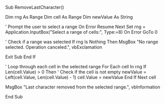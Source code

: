 Sub RemoveLastCharacter()

Dim rng As Range
Dim cell As Range
Dim newValue As String

' Prompt the user to select a range
On Error Resume Next
Set rng = Application.InputBox("Select a range of cells:", Type:=8)
On Error GoTo 0

' Check if a range was selected
If rng Is Nothing Then
MsgBox "No range selected. Operation canceled.", vbExclamation

Exit Sub
End If

' Loop through each cell in the selected range
For Each cell In rng
If Len(cell.Value) > 0 Then
' Check if the cell is not empty
newValue = Left(cell.Value, Len(cell.Value) - 1)
cell.Value = newValue
End If
Next cell

MsgBox "Last character removed from the selected range.", vbInformation

End Sub
